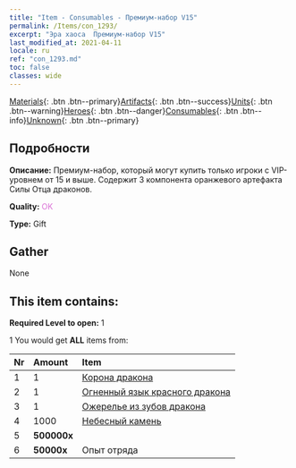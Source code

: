 ```yaml
---
title: "Item - Consumables - Премиум-набор V15"
permalink: /Items/con_1293/
excerpt: "Эра хаоса  Премиум-набор V15"
last_modified_at: 2021-04-11
locale: ru
ref: "con_1293.md"
toc: false
classes: wide
---
```

 [Materials](/ru/Items/){: .btn .btn--primary}[Artifacts](/ru/Items/Artifacts/){: .btn .btn--success}[Units](/ru/Items/Units/){: .btn .btn--warning}[Heroes](/ru/Items/Heroes/){: .btn .btn--danger}[Consumables](/ru/Items/Consumables/){: .btn .btn--info}[Unknown](/ru/Items/Unknown/){: .btn .btn--primary}

## Подробности
 **Описание:** Премиум-набор, который могут купить только игроки с VIP-уровнем от 15 и выше. Содержит 3 компонента оранжевого артефакта Силы Отца драконов.

 **Quality:** <span style="color: #DA70D6">OK</span>

 **Type:** Gift

## Gather

  None

## This item contains:

 **Required Level to open:** 1

 1 You would get **ALL** items  from:

  | Nr | Amount |     Item    |
  |:---|:-------|:------------|
  | 1 | 1 | [Корона дракона](/ru/Items/art_147/) | 
  | 2 | 1 | [Огненный язык красного дракона](/ru/Items/art_146/) | 
  | 3 | 1 | [Ожерелье из зубов дракона](/ru/Items/art_149/) | 
  | 4 | 1000 | [Небесный камень](/ru/Items/art_188/) | 
  | 5 |  **500000x** | <i class="fas fa-coins"/> |  | 
  | 6 |  **50000x** | Опыт отряда |  | 

